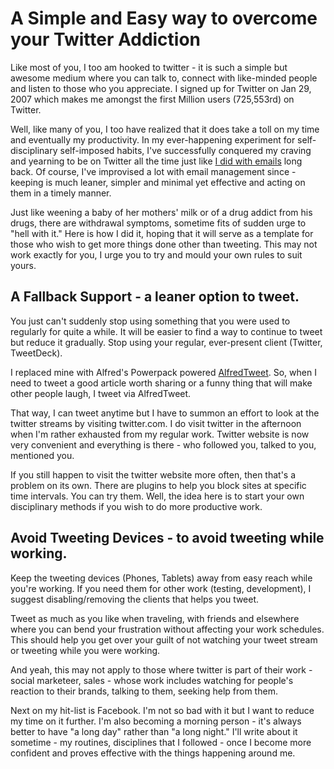 # A Simple and Easy way to overcome your Twitter Addiction

Like most of you, I too am hooked to twitter - it is such a simple but awesome medium where you can talk to, connect with like-minded people and listen to those who you appreciate. I signed up for Twitter on Jan 29, 2007 which makes me amongst the first Million users (725,553rd) on Twitter.

Well, like many of you, I too have realized that it does take a toll on my time and eventually my productivity. In my ever-happening experiment for self-disciplinary self-imposed habits, I've successfully conquered my craving and yearning to be on Twitter all the time just like <a href="/2010/taking-back-your-life-and-enjoying-it/">I did with emails</a> long back. Of course, I've improvised a lot with email management since - keeping is much leaner, simpler and minimal yet effective and acting on them in a timely manner.

Just like weening a baby of her mothers' milk or of a drug addict from his drugs, there are withdrawal symptoms, sometime fits of sudden urge to "hell with it." Here is how I did it, hoping that it will serve as a template for those who wish to get more things done other than tweeting. This may not work exactly for you, I urge you to try and mould your own rules to suit yours.

## A Fallback Support - a leaner option to tweet.

You just can't suddenly stop using something that you were used to regularly for quite a while. It will be easier to find a way to continue to tweet but reduce it gradually. Stop using your regular, ever-present client (Twitter, TweetDeck).

I replaced mine with Alfred's Powerpack powered <a href="http://jdfwarrior.tumblr.com/post/12598255041/alfredtweet">AlfredTweet</a>. So, when I need to tweet a good article worth sharing or a funny thing that will make other people laugh, I tweet via AlfredTweet.

That way, I can tweet anytime but I have to summon an effort to look at the twitter streams by visiting twitter.com. I do visit twitter in the afternoon when I'm rather exhausted from my regular work. Twitter website is now very convenient and everything is there - who followed you, talked to you, mentioned you.

If you still happen to visit the twitter website more often, then that's a problem on its own. There are plugins to help you block sites at specific time intervals. You can try them. Well, the idea here is to start your own disciplinary methods if you wish to do more productive work.

## Avoid Tweeting Devices - to avoid tweeting while working.

Keep the tweeting devices (Phones, Tablets) away from easy reach while you're working. If you need them for other work (testing, development), I suggest disabling/removing the clients that helps you tweet.

Tweet as much as you like when traveling, with friends and elsewhere where you can bend your frustration without affecting your work schedules. This should help you get over your guilt of not watching your tweet stream or tweeting while you were working.

And yeah, this may not apply to those where twitter is part of their work - social marketeer, sales - whose work includes watching for people's reaction to their brands, talking to them, seeking help from them.

Next on my hit-list is Facebook. I'm not so bad with it but I want to reduce my time on it further. I'm also becoming a morning person - it's always better to have "a long day" rather than "a long night." I'll write about it sometime - my routines, disciplines that I followed - once I become more confident and proves effective with the things happening around me.
